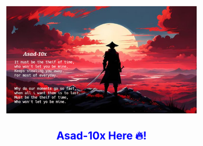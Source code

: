 

<!-- Header Pic at the top of readme.md -->
<div align="center">
  <img src="./images/header.jpeg" alt="Header Image" width="800">
</div>




<div align="center">
  <h1 style="color: blue;">Asad-10x Here 🔥!</h1>
</div>














<!--
**Asad-10x/Asad-10x** is a ✨ _special_ ✨ repository because its `README.md` (this file) appears on your GitHub profile.

Here are some ideas to get you started:

- 🔭 I’m currently working on ...
- 🌱 I’m currently learning ...
- 👯 I’m looking to collaborate on ...
- 🤔 I’m looking for help with ...
- 💬 Ask me about ...
- 📫 How to reach me: ...
- 😄 Pronouns: ...
- ⚡ Fun fact: ...
-->
